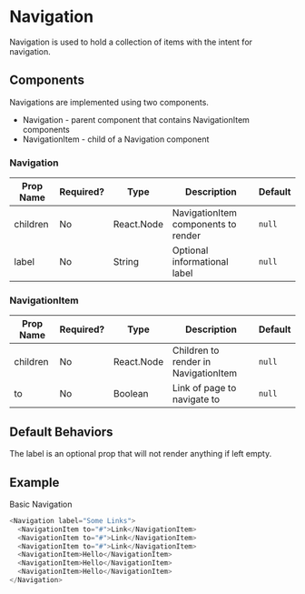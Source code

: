 # Navigation
Navigation is used to hold a collection of items with the intent for navigation.

## Components
Navigations are implemented using two components.
* Navigation - parent component that contains NavigationItem components
* NavigationItem - child of a Navigation component

### Navigation
| Prop Name   | Required?  | Type       | Description                                                | Default |
| ----------- | ---------- | ---------- | ---------------------------------------------------------- | ------- |
| children    | No         | React.Node | NavigationItem components to render                        | `null`  |
| label       | No         | String     | Optional informational label                               | `null` |

### NavigationItem
| Prop Name | Required?  | Type       | Description                                                  | Default |
| --------- | ---------- | ---------- | ------------------------------------------------------------ | ------- |
| children  | No         | React.Node | Children to render in NavigationItem                         | `null`  |
| to        | No         | Boolean    | Link of page to navigate to                                  | `null`  |

## Default Behaviors
The label is an optional prop that will not render anything if left empty.

## Example
Basic Navigation
```javascript
<Navigation label="Some Links">
  <NavigationItem to="#">Link</NavigationItem>
  <NavigationItem to="#">Link</NavigationItem>
  <NavigationItem to="#">Link</NavigationItem>
  <NavigationItem>Hello</NavigationItem>
  <NavigationItem>Hello</NavigationItem>
  <NavigationItem>Hello</NavigationItem>
</Navigation>
```

